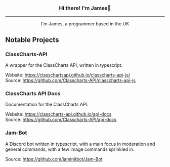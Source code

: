 <h3 align="center">Hi there! I'm James👋</h3>

---

<p align="center">I'm James, a programmer based in the UK</p>

## Notable Projects 
### ClassCharts-API
A wrapper for the ClassCharts API, written in typescript.  

Website: https://classchartsapi.github.io/classcharts-api-js/  
Source: https://github.com/Classcharts-API/classcharts-api-js


### ClassCharts API Docs
Documentation for the ClassCharts API.  

Website: https://classcharts-api.github.io/api-docs  
Source: https://github.com/Classcharts-API/api-docs
### Jam-Bot
A Discord bot written in typescript, with a main focus in moderation and general commands, with a few image commands sprinkled in.  
  
Source: https://github.com/jaminitbot/Jam-Bot  
